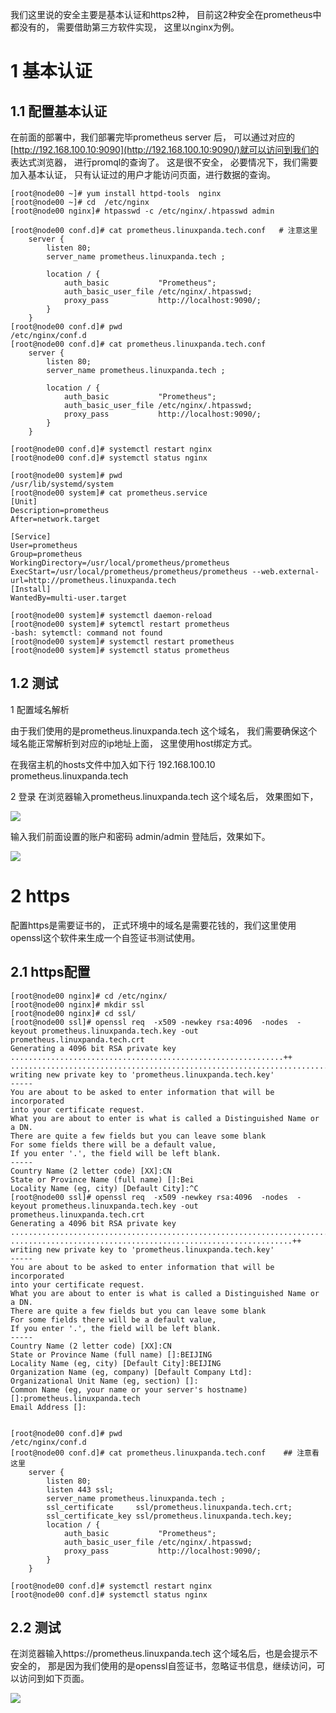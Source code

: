 

我们这里说的安全主要是基本认证和https2种， 目前这2种安全在prometheus中都没有的， 需要借助第三方软件实现， 这里以nginx为例。

# 1 基本认证

## 1.1 配置基本认证

在前面的部署中，我们部署完毕prometheus server 后， 可以通过对应的[http://192.168.100.10:9090](http://192.168.100.10:9090/)就可以访问到我们的 表达式浏览器， 进行promql的查询了。 这是很不安全， 必要情况下，我们需要加入基本认证， 只有认证过的用户才能访问页面，进行数据的查询。

```
[root@node00 ~]# yum install httpd-tools  nginx
[root@node00 ~]# cd  /etc/nginx
[root@node00 nginx]# htpasswd -c /etc/nginx/.htpasswd admin

[root@node00 conf.d]# cat prometheus.linuxpanda.tech.conf   # 注意这里
    server {
        listen 80;
        server_name prometheus.linuxpanda.tech ;

        location / {
            auth_basic           "Prometheus";
            auth_basic_user_file /etc/nginx/.htpasswd;
            proxy_pass           http://localhost:9090/;
        }
    }
[root@node00 conf.d]# pwd
/etc/nginx/conf.d
[root@node00 conf.d]# cat prometheus.linuxpanda.tech.conf 
    server {
        listen 80;
        server_name prometheus.linuxpanda.tech ;

        location / {
            auth_basic           "Prometheus";
            auth_basic_user_file /etc/nginx/.htpasswd;
            proxy_pass           http://localhost:9090/;
        }
    }

[root@node00 conf.d]# systemctl restart nginx 
[root@node00 conf.d]# systemctl status nginx 

[root@node00 system]# pwd
/usr/lib/systemd/system
[root@node00 system]# cat prometheus.service 
[Unit]
Description=prometheus
After=network.target 

[Service]
User=prometheus
Group=prometheus
WorkingDirectory=/usr/local/prometheus/prometheus
ExecStart=/usr/local/prometheus/prometheus/prometheus --web.external-url=http://prometheus.linuxpanda.tech
[Install]
WantedBy=multi-user.target

[root@node00 system]# systemctl daemon-reload 
[root@node00 system]# sytemctl restart prometheus 
-bash: sytemctl: command not found
[root@node00 system]# systemctl restart prometheus 
[root@node00 system]# systemctl status prometheus
```

## 1.2 测试

1 配置域名解析

由于我们使用的是prometheus.linuxpanda.tech 这个域名， 我们需要确保这个域名能正常解析到对应的ip地址上面， 这里使用host绑定方式。

在我宿主机的hosts文件中加入如下行
192.168.100.10   prometheus.linuxpanda.tech 

2  登录 
在浏览器输入prometheus.linuxpanda.tech 这个域名后， 效果图如下，

![](https://img2018.cnblogs.com/blog/429277/201910/429277-20191012092721697-1737792994.png)

输入我们前面设置的账户和密码 admin/admin 登陆后，效果如下。

![](https://img2018.cnblogs.com/blog/429277/201910/429277-20191012092814575-1449944614.png)



# 2 https

配置https是需要证书的， 正式环境中的域名是需要花钱的，我们这里使用openssl这个软件来生成一个自签证书测试使用。

## 2.1 https配置 

```
[root@node00 nginx]# cd /etc/nginx/
[root@node00 nginx]# mkdir ssl
[root@node00 nginx]# cd ssl/
[root@node00 ssl]# openssl req  -x509 -newkey rsa:4096  -nodes  -keyout prometheus.linuxpanda.tech.key -out prometheus.linuxpanda.tech.crt 
Generating a 4096 bit RSA private key
.............................................................++
...................................................................................................................................................++
writing new private key to 'prometheus.linuxpanda.tech.key'
-----
You are about to be asked to enter information that will be incorporated
into your certificate request.
What you are about to enter is what is called a Distinguished Name or a DN.
There are quite a few fields but you can leave some blank
For some fields there will be a default value,
If you enter '.', the field will be left blank.
-----
Country Name (2 letter code) [XX]:CN
State or Province Name (full name) []:Bei          
Locality Name (eg, city) [Default City]:^C
[root@node00 ssl]# openssl req  -x509 -newkey rsa:4096  -nodes  -keyout prometheus.linuxpanda.tech.key -out prometheus.linuxpanda.tech.crt 
Generating a 4096 bit RSA private key
..............................................................................................................................................................++
...............................................................++
writing new private key to 'prometheus.linuxpanda.tech.key'
-----
You are about to be asked to enter information that will be incorporated
into your certificate request.
What you are about to enter is what is called a Distinguished Name or a DN.
There are quite a few fields but you can leave some blank
For some fields there will be a default value,
If you enter '.', the field will be left blank.
-----
Country Name (2 letter code) [XX]:CN
State or Province Name (full name) []:BEIJING
Locality Name (eg, city) [Default City]:BEIJING
Organization Name (eg, company) [Default Company Ltd]:
Organizational Unit Name (eg, section) []:
Common Name (eg, your name or your server's hostname) []:prometheus.linuxpanda.tech
Email Address []:


[root@node00 conf.d]# pwd
/etc/nginx/conf.d
[root@node00 conf.d]# cat prometheus.linuxpanda.tech.conf    ## 注意看这里 
    server {
        listen 80;
        listen 443 ssl;
        server_name prometheus.linuxpanda.tech ;
        ssl_certificate     ssl/prometheus.linuxpanda.tech.crt;
        ssl_certificate_key ssl/prometheus.linuxpanda.tech.key;
        location / {
            auth_basic           "Prometheus";
            auth_basic_user_file /etc/nginx/.htpasswd;
            proxy_pass           http://localhost:9090/;
        }
    }

[root@node00 conf.d]# systemctl restart nginx 
[root@node00 conf.d]# systemctl status nginx 
```

## 2.2 测试

在浏览器输入https://prometheus.linuxpanda.tech 这个域名后，也是会提示不安全的， 那是因为我们使用的是openssl自签证书，忽略证书信息，继续访问，可以访问到如下页面。

![](https://img2018.cnblogs.com/blog/429277/201910/429277-20191012095425993-1414009399.png)

